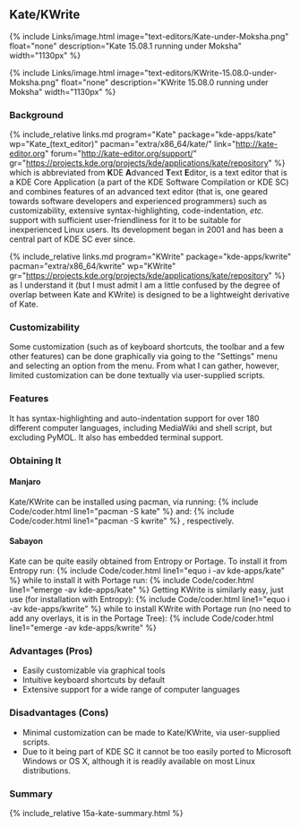 ## Kate/KWrite
{% include Links/image.html image="text-editors/Kate-under-Moksha.png" float="none" description="Kate 15.08.1 running under Moksha" width="1130px" %}

{% include Links/image.html image="text-editors/KWrite-15.08.0-under-Moksha.png" float="none" description="KWrite 15.08.0 running under Moksha" width="1130px" %}

### Background
{% include_relative links.md program="Kate" package="kde-apps/kate" wp="Kate_(text_editor)" pacman="extra/x86_64/kate/" link="http://kate-editor.org" forum="http://kate-editor.org/support/" gr="https://projects.kde.org/projects/kde/applications/kate/repository" %} which is abbreviated from <b>K</b>DE <b>A</b>dvanced <b>T</b>ext <b>E</b>ditor, is a text editor that is a KDE Core Application (a part of the KDE Software Compilation or KDE SC) and combines features of an advanced text editor (that is, one geared towards software developers and experienced programmers) such as customizability, extensive syntax-highlighting, code-indentation, *etc.* support with sufficient user-friendliness for it to be suitable for inexperienced Linux users. Its development began in 2001 and has been a central part of KDE SC ever since.

{% include_relative links.md program="KWrite" package="kde-apps/kwrite" pacman="extra/x86_64/kwrite" wp="KWrite" gr="https://projects.kde.org/projects/kde/applications/kate/repository" %} as I understand it (but I must admit I am a little confused by the degree of overlap between Kate and KWrite) is designed to be a lightweight derivative of Kate.

### Customizability
Some customization (such as of keyboard shortcuts, the toolbar and a few other features) can be done graphically via going to the "Settings" menu and selecting an option from the menu. From what I can gather, however, limited customization can be done textually via user-supplied scripts.

### Features
It has syntax-highlighting and auto-indentation support for over 180 different computer languages, including MediaWiki and shell script, but excluding PyMOL. It also has embedded terminal support.

### Obtaining It

#### Manjaro
Kate/KWrite can be installed using pacman, via running:
{% include Code/coder.html line1="pacman -S kate" %}
and:
{% include Code/coder.html line1="pacman -S kwrite" %}
, respectively.

#### Sabayon
Kate can be quite easily obtained from Entropy or Portage. To install it from Entropy run:
{% include Code/coder.html line1="equo i -av kde-apps/kate" %}
while to install it with Portage run:
{% include Code/coder.html line1="emerge -av kde-apps/kate" %}
Getting KWrite is similarly easy, just use (for installation with Entropy):
{% include Code/coder.html line1="equo i -av kde-apps/kwrite" %}
while to install KWrite with Portage run (no need to add any overlays, it is in the Portage Tree):
{% include Code/coder.html line1="emerge -av kde-apps/kwrite" %}

### Advantages (Pros)
* Easily customizable via graphical tools
* Intuitive keyboard shortcuts by default
* Extensive support for a wide range of computer languages

### Disadvantages (Cons)
* Minimal customization can be made to Kate/KWrite, via user-supplied scripts.
* Due to it being part of KDE SC it cannot be too easily ported to Microsoft Windows or OS X, although it is readily available on most Linux distributions.

### Summary
{% include_relative 15a-kate-summary.html %}
